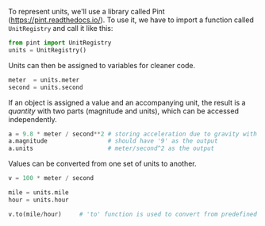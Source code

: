 To represent units, we'll use a library called Pint (<https://pint.readthedocs.io/>). To use it, we have to import a function called `UnitRegistry` and call it like this:

```Python
from pint import UnitRegistry
units = UnitRegistry()
```

Units can then be assigned to variables for cleaner code.

```Python
meter  = units.meter
second = units.second
```

If an object is assigned a value and an accompanying unit, the result is a *quantity* with two parts (magnitude and units), which can be accessed independently.

```Python
a = 9.8 * meter / second**2 # storing acceleration due to gravity with the units
a.magnitude                 # should have '9' as the output
a.units                     # meter/second^2 as the output

```

Values can be converted from one set of units to another.

```Python
v = 100 * meter / second

mile = units.mile
hour = units.hour

v.to(mile/hour)     # 'to' function is used to convert from predefined units
```